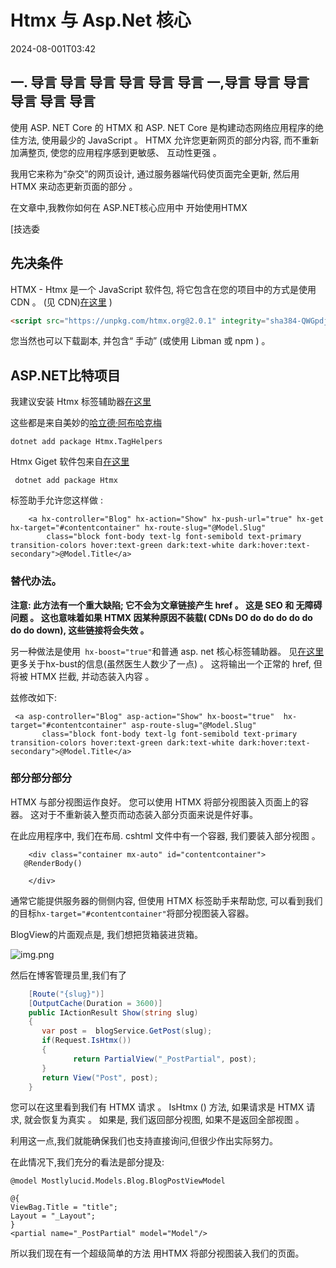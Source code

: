 # Htmx 与 Asp.Net 核心

<datetime class="hidden">2024-08-001T03:42</datetime>

<!--category-- ASP.NET, HTMX -->
## 一. 导言 导言 导言 导言 导言 导言 一,导言 导言 导言 导言 导言 导言

使用 ASP. NET Core 的 HTMX 和 ASP. NET Core 是构建动态网络应用程序的绝佳方法, 使用最少的 JavaScript 。 HTMX 允许您更新网页的部分内容, 而不重新加满整页, 使您的应用程序感到更敏感、 互动性更强 。

我用它来称为“杂交”的网页设计, 通过服务器端代码使页面完全更新, 然后用 HTMX 来动态更新页面的部分 。

在文章中,我教你如何在 ASP.NET核心应用中 开始使用HTMX

[技选委

## 先决条件

HTMX - Htmx 是一个 JavaScript 软件包, 将它包含在您的项目中的方式是使用 CDN 。 (见 CDN)[在这里](https://htmx.org/docs/#installing) )

```html
<script src="https://unpkg.com/htmx.org@2.0.1" integrity="sha384-QWGpdj554B4ETpJJC9z+ZHJcA/i59TyjxEPXiiUgN2WmTyV5OEZWCD6gQhgkdpB/" crossorigin="anonymous"></script>
```

您当然也可以下载副本, 并包含“ 手动” (或使用 Libman 或 npm ) 。

## ASP.NET比特项目

我建议安装 Htmx 标签辅助器[在这里](https://github.com/khalidabuhakmeh/Htmx.Net)

这些都是来自美妙的[哈立德·阿布哈克梅
](https://mastodon.social/@khalidabuhakmeh@mastodon.social)

```shell
dotnet add package Htmx.TagHelpers
```

Htmx Giget 软件包来自[在这里](https://www.nuget.org/packages/Htmx/)

```shell
 dotnet add package Htmx
```

标签助手允许您这样做 :

```razor
    <a hx-controller="Blog" hx-action="Show" hx-push-url="true" hx-get hx-target="#contentcontainer" hx-route-slug="@Model.Slug"
        class="block font-body text-lg font-semibold text-primary transition-colors hover:text-green dark:text-white dark:hover:text-secondary">@Model.Title</a>
```

### 替代办法。

**注意: 此方法有一个重大缺陷; 它不会为文章链接产生 href 。 这是 SEO 和 无障碍 问题 。 这也意味着如果 HTMX 因某种原因不装载( CDNs DO do do do do do do do down), 这些链接将会失效 。**

另一种做法是使用` hx-boost="true"`和普通 asp. net 核心标签辅助器。 见[在这里](https://htmx.org/docs/#hx-boost)更多关于hx-bust的信息(虽然医生人数少了一点) 。
这将输出一个正常的 href, 但将被 HTMX 拦截, 并动态装入内容 。

兹修改如下:

```razor
 <a asp-controller="Blog" asp-action="Show" hx-boost="true"  hx-target="#contentcontainer" asp-route-slug="@Model.Slug"
       class="block font-body text-lg font-semibold text-primary transition-colors hover:text-green dark:text-white dark:hover:text-secondary">@Model.Title</a>
```

### 部分部分部分

HTMX 与部分视图运作良好。 您可以使用 HTMX 将部分视图装入页面上的容器。 这对于不重新装入整页而动态装入部分页面来说是件好事。

在此应用程序中, 我们在布局. cshtml 文件中有一个容器, 我们要装入部分视图 。

```razor
    <div class="container mx-auto" id="contentcontainer">
   @RenderBody()

    </div>
```

通常它能提供服务器的侧侧内容, 但使用 HTMX 标签助手来帮助您, 可以看到我们的目标`hx-target="#contentcontainer"`将部分视图装入容器。

BlogView的片面观点是, 我们想把货箱装进货箱。

![img.png](project.png)

然后在博客管理员里,我们有了

```csharp
    [Route("{slug}")]
    [OutputCache(Duration = 3600)]
    public IActionResult Show(string slug)
    {
       var post =  blogService.GetPost(slug);
       if(Request.IsHtmx())
       {
              return PartialView("_PostPartial", post);
       }
       return View("Post", post);
    }
```

您可以在这里看到我们有 HTMX 请求 。 IsHtmx () 方法, 如果请求是 HTMX 请求, 就会恢复为真实 。 如果是, 我们返回部分视图, 如果不是返回全部视图 。

利用这一点,我们就能确保我们也支持直接询问,但很少作出实际努力。

在此情况下,我们充分的看法是部分提及:

```razor
@model Mostlylucid.Models.Blog.BlogPostViewModel

@{
ViewBag.Title = "title";
Layout = "_Layout";
}
<partial name="_PostPartial" model="Model"/>
```

所以我们现在有一个超级简单的方法 用HTMX 将部分视图装入我们的页面。